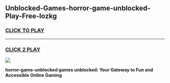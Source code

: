 
## Unblocked-Games-horror-game-unblocked-Play-Free-lozkg
<h3>
<a href="https://premium76.site?title=horror-game-unblocked&ref=15A">CLICK TO PLAY</a></h3>
<hr>

<h3>
<a href="https://premium76.site?title=horror-game-unblocked&ref=15A">CLICK 2 PLAY</a>
  
</h3>

<a href="https://premium76.site?title=horror-game-unblocked&ref=15A"><img src="https://clearcache.store/games.png"></a>


**horror-game-unblocked games unblocked: Your Gateway to Fun and Accessible Online Gaming**

